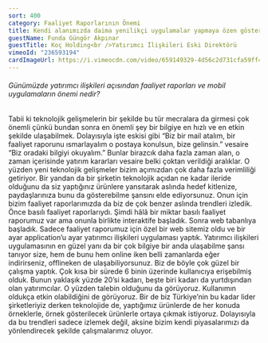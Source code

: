 ```yaml
---
sort: 400
category: Faaliyet Raporlarının Önemi
title: Kendi alanımızda daima yenilikçi uygulamalar yapmaya özen gösterdik.
guestName: Funda Güngör Akpınar
guestTitle: Koç Holding<br />Yatırımcı İlişkileri Eski Direktörü
vimeoId: "236593194"
cardImageUrl: https://i.vimeocdn.com/video/659149329-4d56c2d731cfa59ff483d7149a5cb1dd9f61afeb1d036ac003e36f6bb904edc0-d.jpg?mw=535&mh=301
---
```


###### Günümüzde yatırımcı ilişkileri açısından faaliyet raporları ve mobil uygulamaların önemi nedir?

Tabii ki teknolojik gelişmelerin bir şekilde bu tür mecralara da girmesi çok önemli çünkü bundan sonra en önemli şey bir bilgiye en hızlı ve en etkin şekilde ulaşabilmek. Dolayısıyla işte eskisi gibi “Biz bir mail atalım, bir faaliyet raporunu ısmarlayalım o postaya konulsun, bize gelinsin.” vesaire “Biz oradaki bilgiyi okuyalım.” Bunlar birazcık daha fazla zaman alan, o zaman içerisinde yatırım kararları vesaire belki çoktan verildiği aralıklar. O yüzden yeni teknolojik gelişmeler bizim açımızdan çok daha fazla verimliliği getiriyor. Bir yandan da bir şirketin teknolojik açıdan ne kadar ileride olduğunu da siz yaptığınız ürünlere yansıtarak aslında hedef kitlenize, paydaşlarınıza bunu da gösterebilme şansını elde ediyorsunuz. Onun için bizim faaliyet raporlarımızda da biz de çok benzer aslında trendleri izledik. Önce basılı faaliyet raporlarıydı. Şimdi hâlâ bir miktar basılı faaliyet raporumuz var ama onunla birlikte interaktife başladık. Sonra web tabanlıya başladık. Sadece faaliyet raporumuz için özel bir web sitemiz oldu ve bir ayar application’u ayar yatırımcı ilişkileri uygulaması yaptık. Yatırımcı ilişkileri uygulamasının en güzel yanı da bir çok bilgiye bir anda ulaşabilme şansı tanıyor size, hem de bunu hem online iken belli zamanlarda eğer indirirseniz, offlineken de ulaşabiliyorsunuz. Biz de böyle çok güzel bir çalışma yaptık. Çok kısa bir sürede 6 binin üzerinde kullanıcıya erişebilmiş olduk. Bunun yaklaşık yüzde 20’si kadarı, beşte biri kadarı da yurtdışından olan yatırımcılar. O yüzden talebin olduğunu da görüyoruz. Kullanımın oldukça etkin olabildiğini de görüyoruz. Bir de biz Türkiye’nin bu kadar lider şirketleriyiz derken teknolojide de, yaptığımız ürünlerde de her konuda örneklerle, örnek gösterilecek ürünlerle ortaya çıkmak istiyoruz. Dolayısıyla da bu trendleri sadece izlemek değil, aksine bizim kendi piyasalarımızı da yönlendirecek şekilde çalışmalarımız oluyor.
